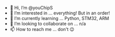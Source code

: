 - 👋 Hi, I’m @youChipS
- 👀 I’m interested in ... everything! But in an order!
- 🌱 I’m currently learning ... Python, STM32, ARM
- 💞️ I’m looking to collaborate on ... n/a
- 📫 How to reach me ... don't :wink:

<!---
youChipS/youChipS is a ✨ special ✨ repository because its `README.md` (this file) appears on your GitHub profile.
You can click the Preview link to take a look at your changes.
--->
